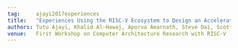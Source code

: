 ```yaml
---
tag:     ajayi2017experiences
title:   "Experiences Using the RISC-V Ecosystem to Design an Accelerator-Centric SoC in TSMC 16nm"
authors: Tutu Ajayi, Khalid Al-Hawaj, Aporva Amarnath, Steve Dai, Scott Davidson, Paul Gao, Gai Liu, Atieh Lotfi, Julian Puscar, Anuj Rao, Austin Rovinski, Loai Salem, Ningxiao Sun, Christopher Torng, Luis Vega, Bandhav Veluri, Xiaoyang Wang, Shaolin Xie, Chun Zhao, Ritchie Zhao, Christopher Batten, Ronald G. Dreslinski, Ian Galton, Rajesh K. Gupta, Patrick P. Mercier, Mani Srivastava, Michael B. Taylor, and Zhiru Zhang
venue:   First Workshop on Computer Architecture Research with RISC-V (CARRV 2017)
---
```

